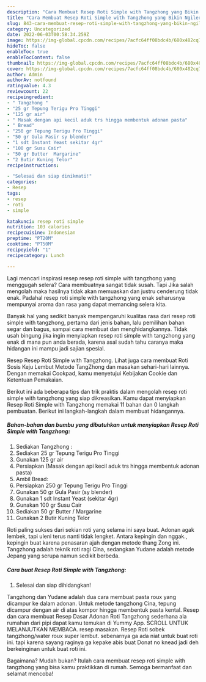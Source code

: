 ```yaml
---
description: "Cara Membuat Resep Roti Simple with Tangzhong yang Bikin Ngiler, Buat Buka Puasa Sempurna"
title: "Cara Membuat Resep Roti Simple with Tangzhong yang Bikin Ngiler, Buat Buka Puasa Sempurna"
slug: 843-cara-membuat-resep-roti-simple-with-tangzhong-yang-bikin-ngiler-buat-buka-puasa-sempurna
category: Uncategorized
date: 2022-06-03T00:58:34.259Z
image: https://img-global.cpcdn.com/recipes/7acfc64ff08bdc4b/680x482cq70/resep-roti-simple-with-tangzhong-foto-resep-utama.jpg
hideToc: false
enableToc: true
enableTocContent: false
thumbnail: https://img-global.cpcdn.com/recipes/7acfc64ff08bdc4b/680x482cq70/resep-roti-simple-with-tangzhong-foto-resep-utama.jpg
cover: https://img-global.cpcdn.com/recipes/7acfc64ff08bdc4b/680x482cq70/resep-roti-simple-with-tangzhong-foto-resep-utama.jpg
author: Admin
authorAv: notfound
ratingvalue: 4.3
reviewcount: 22
recipeingredient:
- " Tangzhong "
- "25 gr Tepung Terigu Pro Tinggi"
- "125 gr air"
- " Masak dengan api kecil aduk trs hingga membentuk adonan pasta"
- " Bread"
- "250 gr Tepung Terigu Pro Tinggi"
- "50 gr Gula Pasir sy blender"
- "1 sdt Instant Yeast sekitar 4gr"
- "100 gr Susu Cair"
- "50 gr Butter  Margarine"
- "2 Butir Kuning Telor"
recipeinstructions:

- "Selesai dan siap dinikmati!"
categories:
- Resep
tags:
- resep
- roti
- simple

katakunci: resep roti simple 
nutrition: 103 calories
recipecuisine: Indonesian
preptime: "PT20M"
cooktime: "PT50M"
recipeyield: "1"
recipecategory: Lunch

---
```



Lagi mencari inspirasi resep resep roti simple with tangzhong yang menggugah selera? Cara membuatnya sangat tidak susah. Tapi Jika salah mengolah maka hasilnya tidak akan memuaskan dan justru cenderung tidak enak. Padahal resep roti simple with tangzhong yang enak seharusnya mempunyai aroma dan rasa yang dapat memancing selera kita.


Banyak hal yang sedikit banyak mempengaruhi kualitas rasa dari resep roti simple with tangzhong, pertama dari jenis bahan, lalu pemilihan bahan segar dan bagus, sampai cara membuat dan menghidangkannya. Tidak usah bingung jika ingin menyiapkan resep roti simple with tangzhong yang enak di mana pun anda berada, karena asal sudah tahu caranya maka hidangan ini mampu jadi sajian spesial.

Resep Resep Roti Simple with Tangzhong. Lihat juga cara membuat Roti Sosis Keju Lembut Metode TangZhong dan masakan sehari-hari lainnya. Dengan memakai Cookpad, kamu menyetujui Kebijakan Cookie dan Ketentuan Pemakaian.


Berikut ini ada beberapa tips dan trik praktis dalam mengolah resep roti simple with tangzhong yang siap dikreasikan. Kamu dapat menyiapkan Resep Roti Simple with Tangzhong memakai 11 bahan dan 0 langkah pembuatan. Berikut ini langkah-langkah dalam membuat hidangannya.

<!--inarticleads1-->

##### Bahan-bahan dan bumbu yang dibutuhkan untuk menyiapkan Resep Roti Simple with Tangzhong:

1. Sediakan  Tangzhong :
1. Sediakan 25 gr Tepung Terigu Pro Tinggi
1. Gunakan 125 gr air
1. Persiapkan  (Masak dengan api kecil aduk trs hingga membentuk adonan pasta)
1. Ambil  Bread:
1. Persiapkan 250 gr Tepung Terigu Pro Tinggi
1. Gunakan 50 gr Gula Pasir (sy blender)
1. Gunakan 1 sdt Instant Yeast (sekitar 4gr)
1. Gunakan 100 gr Susu Cair
1. Sediakan 50 gr Butter / Margarine
1. Gunakan 2 Butir Kuning Telor


Roti paling sukses dari sekian roti yang selama ini saya buat. Adonan agak lembek, tapi uleni terus nanti tidak lengket. Antara kepingin dan nggak., kepingin buat karena penasaran ajah dengan metode thang Zong ini. Tangzhong adalah teknik roti ragi Cina, sedangkan Yudane adalah metode Jepang yang serupa namun sedikit berbeda. 

<!--inarticleads2-->

##### Cara buat Resep Roti Simple with Tangzhong:


1. Selesai dan siap dihidangkan!

Tangzhong dan Yudane adalah dua cara membuat pasta roux yang dicampur ke dalam adonan. Untuk metode tangzhong Cina, tepung dicampur dengan air di atas kompor hingga membentuk pasta kental. Resep dan cara membuat Resep Dasar Adonan Roti Tangzhong sederhana ala rumahan dari pipi dapat kamu temukan di Yummy App. SCROLL UNTUK MELANJUTKAN MEMBACA. resep masakan. Resep Roti sobek tangzhong/water roux super lembut. sebenarnya ga ada niat untuk buat roti ini. tapi karena sayang raginya ga kepake abis buat Donat no knead jadi deh berkeinginan untuk buat roti ini. 

Bagaimana? Mudah bukan? Itulah cara membuat resep roti simple with tangzhong yang bisa kamu praktikkan di rumah. Semoga bermanfaat dan selamat mencoba!
